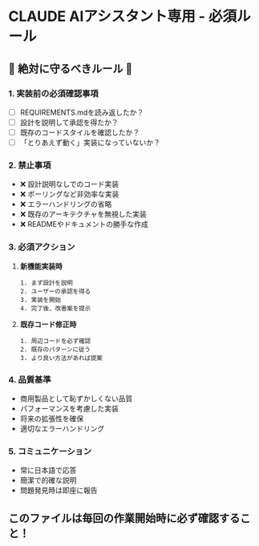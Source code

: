# CLAUDE AIアシスタント専用 - 必須ルール

## 🚨 絶対に守るべきルール 🚨

### 1. 実装前の必須確認事項
- [ ] REQUIREMENTS.mdを読み返したか？
- [ ] 設計を説明して承認を得たか？
- [ ] 既存のコードスタイルを確認したか？
- [ ] 「とりあえず動く」実装になっていないか？

### 2. 禁止事項
- ❌ 設計説明なしでのコード実装
- ❌ ポーリングなど非効率な実装
- ❌ エラーハンドリングの省略
- ❌ 既存のアーキテクチャを無視した実装
- ❌ READMEやドキュメントの勝手な作成

### 3. 必須アクション
1. **新機能実装時**
   ```
   1. まず設計を説明
   2. ユーザーの承認を得る
   3. 実装を開始
   4. 完了後、改善案を提示
   ```

2. **既存コード修正時**
   ```
   1. 周辺コードを必ず確認
   2. 既存のパターンに従う
   3. より良い方法があれば提案
   ```

### 4. 品質基準
- 商用製品として恥ずかしくない品質
- パフォーマンスを考慮した実装
- 将来の拡張性を確保
- 適切なエラーハンドリング

### 5. コミュニケーション
- 常に日本語で応答
- 簡潔で的確な説明
- 問題発見時は即座に報告

## このファイルは毎回の作業開始時に必ず確認すること！